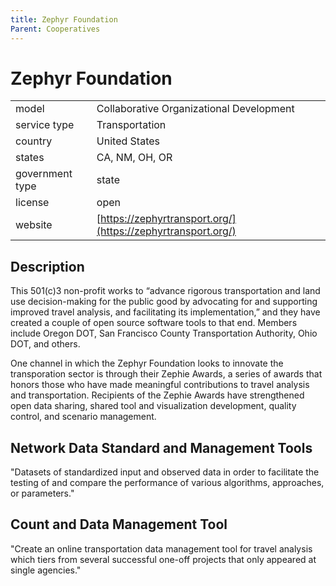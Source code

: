 ```yaml
---
title: Zephyr Foundation
Parent: Cooperatives
---
```


# Zephyr Foundation

|                   |                                          |
|:------------------|:-----------------------------------------|
| model             | Collaborative Organizational Development
| service type      | Transportation
| country           | United States
| states            | CA, NM, OH, OR
| government type   | state
| license           | open
| website           | [https://zephyrtransport.org/](https://zephyrtransport.org/)

## Description
This 501(c)3 non-profit works to “advance rigorous transportation and land use decision-making for the public good by advocating for and supporting improved travel analysis, and facilitating its implementation,” and they have created a couple of open source software tools to that end. Members include Oregon DOT, San Francisco County Transportation Authority, Ohio DOT, and others.

One channel in which the Zephyr Foundation looks to innovate the transporation sector is through their Zephie Awards, a series of awards that honors those who have made meaningful contributions to travel analysis and transportation. Recipients of the Zephie Awards have strengthened open data sharing, shared tool and visualization development, quality control, and scenario management. 

## Network Data Standard and Management Tools
"Datasets of standardized input and observed data in order to facilitate the testing of and compare the performance of various algorithms, approaches, or parameters."

## Count and Data Management Tool
"Create an online transportation data management tool for travel analysis which tiers from several successful one-off projects that only appeared at single agencies."
